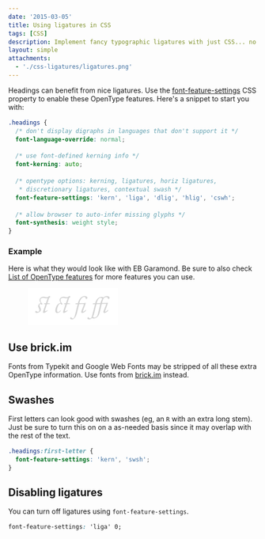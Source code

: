 ```yaml
---
date: '2015-03-05'
title: Using ligatures in CSS
tags: [CSS]
description: Implement fancy typographic ligatures with just CSS... no images required
layout: simple
attachments:
  - './css-ligatures/ligatures.png'
---
```


Headings can benefit from nice ligatures. Use the [font-feature-settings](https://developer.mozilla.org/en-US/docs/Web/CSS/font-feature-settings) CSS property to enable these OpenType features. Here's a snippet to start you with:

```css
.headings {
  /* don't display digraphs in languages that don't support it */
  font-language-override: normal;

  /* use font-defined kerning info */
  font-kerning: auto;

  /* opentype options: kerning, ligatures, horiz ligatures,
   * discretionary ligatures, contextual swash */
  font-feature-settings: 'kern', 'liga', 'dlig', 'hlig', 'cswh';

  /* allow browser to auto-infer missing glyphs */
  font-synthesis: weight style;
}
```

### Example

<!-- {.-literate-style} -->

Here is what they would look like with EB Garamond. Be sure to also check [List of OpenType features](http://en.wikipedia.org/wiki/List_of_typographic_features) for more features you can use.

<figure>
<img src='./css-ligatures/ligatures.png'>
</figure>

## Use brick.im

Fonts from Typekit and Google Web Fonts may be stripped of all these extra OpenType information. Use fonts from [brick.im](http://brick.im/) instead.

## Swashes

First letters can look good with swashes (eg, an `R` with an extra long stem). Just be sure to turn this on on a as-needed basis since it may overlap with the rest of the text.

```css
.headings:first-letter {
  font-feature-settings: 'kern', 'swsh';
}
```

## Disabling ligatures

You can turn off ligatures using `font-feature-settings`.

```css
font-feature-settings: 'liga' 0;
```
